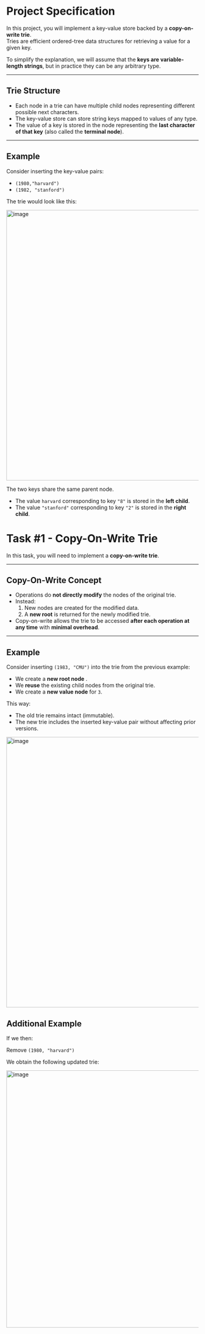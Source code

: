 # Project Specification

In this project, you will implement a key-value store backed by a **copy-on-write trie**.  
Tries are efficient ordered-tree data structures for retrieving a value for a given key.  

To simplify the explanation, we will assume that the **keys are variable-length strings**, but in practice they can be any arbitrary type.

---

## Trie Structure
- Each node in a trie can have multiple child nodes representing different possible next characters.
- The key-value store can store string keys mapped to values of any type.
- The value of a key is stored in the node representing the **last character of that key** (also called the **terminal node**).

---

## Example
Consider inserting the key-value pairs:

- `(1980,"harvard")`
- `(1982, "stanford")`

The trie would look like this:

<img width="747" height="709" alt="image" src="https://github.com/user-attachments/assets/99bf7daf-3449-4e59-915b-94c4b79bd9f3" />

The two keys share the same parent node.  
- The value `harvard` corresponding to key `"8"` is stored in the **left child**.  
- The value `"stanford"` corresponding to key `"2"` is stored in the **right child**.

# Task #1 - Copy-On-Write Trie

In this task, you will need to implement a **copy-on-write trie**.

---

## Copy-On-Write Concept
- Operations do **not directly modify** the nodes of the original trie.  
- Instead:
  1. New nodes are created for the modified data.  
  2. A **new root** is returned for the newly modified trie.  
- Copy-on-write allows the trie to be accessed **after each operation at any time** with **minimal overhead**.

---

## Example
Consider inserting `(1983, "CMU")` into the trie from the previous example:

- We create a **new root node** .  
- We **reuse** the existing child nodes from the original trie.  
- We create a **new value node** for `3`.  

This way:
- The old trie remains intact (immutable).  
- The new trie includes the inserted key-value pair without affecting prior versions.  

<img width="986" height="709" alt="image" src="https://github.com/user-attachments/assets/4d9be986-86f8-48a8-a9e1-b3c01fd9c955" />

## Additional Example

If we then:

Remove `(1980, "harvard")`  

We obtain the following updated trie:

<img width="1191" height="674" alt="image" src="https://github.com/user-attachments/assets/36d624ba-1d6d-4da8-a837-8c27bcbf08d9" />


